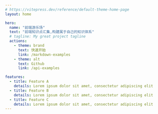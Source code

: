 ```yaml
---
# https://vitepress.dev/reference/default-theme-home-page
layout: home

hero:
  name: "前端游乐场"
  text: "前端知识点汇集,构建属于自己的知识体系"
  # tagline: My great project tagline
  actions:
    - theme: brand
      text: 快速开始
      link: /markdown-examples
    - theme: alt
      text: Github
      link: /api-examples

features:
  - title: Feature A
    details: Lorem ipsum dolor sit amet, consectetur adipiscing elit
  - title: Feature B
    details: Lorem ipsum dolor sit amet, consectetur adipiscing elit
  - title: Feature C
    details: Lorem ipsum dolor sit amet, consectetur adipiscing elit
---
```

